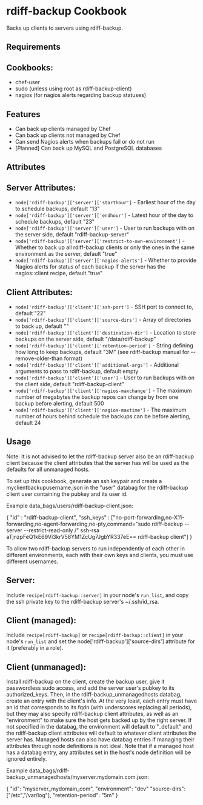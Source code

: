 rdiff-backup Cookbook
=====================

Backs up clients to servers using rdiff-backup.

Requirements
------------

## Cookbooks:

* chef-user
* sudo (unless using root as rdiff-backup-client)
* nagios (for nagios alerts regarding backup statuses)

Features
--------

* Can back up clients managed by Chef
* Can back up clients not managed by Chef
* Can send Nagios alerts when backups fail or do not run
* [Planned] Can back up MySQL and PostgreSQL databases

Attributes
----------

## Server Attributes:

* `node['rdiff-backup']['server']['starthour']` - Earliest hour of the day to schedule backups, default "13"
* `node['rdiff-backup']['server']['endhour']` - Latest hour of the day to schedule backups, default "23"
* `node['rdiff-backup']['server']['user']` - User to run backups with on the server side, default "rdiff-backup-server"
* `node['rdiff-backup']['server']['restrict-to-own-environment']` - Whether to back up all rdiff-backup clients or only the ones in the same environment as the server, default "true"
* `node['rdiff-backup']['server']['nagios-alerts']` - Whether to provide Nagios alerts for status of each backup if the server has the nagios::client recipe, default "true"

## Client Attributes:

* `node['rdiff-backup']['client']['ssh-port']` - SSH port to connect to, default "22"
* `node['rdiff-backup']['client']['source-dirs']` - Array of directories to back up, default ""
* `node['rdiff-backup']['client']['destination-dir']` - Location to store backups on the server side, default "/data/rdiff-backup"
* `node['rdiff-backup']['client']['retention-period']` - String defining how long to keep backups, default "3M" (see rdiff-backup manual for --remove-older-than format)
* `node['rdiff-backup']['client']['additional-args']` - Additional arguments to pass to rdiff-backup, default empty
* `node['rdiff-backup']['client']['user']` - User to run backups with on the client side, default "rdiff-backup-client"
* `node['rdiff-backup']['client']['nagios-maxchange']` - The maximum number of megabytes the backup repos can change by from one backup before alerting, default 500
* `node['rdiff-backup']['client']['nagios-maxtime']` - The maximum number of hours behind schedule the backups can be before alerting, default 24

Usage
-----

Note: It is not advised to let the rdiff-backup server also be an rdiff-backup client because the client attributes that the server has will be used as the defaults for all unmanaged hosts.

To set up this cookbook, generate an ssh keypair and create a myclientbackupusername.json in the "user" databag for the rdiff-backup client user containing the pubkey and its user id.

Example data_bags/users/rdiff-backup-client.json:

{
  "id"        : "rdiff-backup-client",
  "ssh_keys"  : ["no-port-forwarding,no-X11-forwarding,no-agent-forwarding,no-pty,command=\"sudo rdiff-backup --server --restrict-read-only /\" ssh-rsa aTjnzpFeQ1kE69Vi3krV58YM1ZcUg7JgbYR337eE== rdiff-backup client"]
}

To allow two rdiff-backup servers to run independently of each other in different environments, each with their own keys and clients, you must use different usernames.

## Server:

Include `recipe[rdiff-backup::server]` in your node's `run_list`, and copy the ssh private key to the rdiff-backup server's ~/.ssh/id_rsa.

## Client (managed):

Include `recipe[rdiff-backup]` or `recipe[rdiff-backup::client]` in your node's `run_list` and set the node['rdiff-backup']['source-dirs'] attribute for it (preferably in a role).

## Client (unmanaged):

Install rdiff-backup on the client, create the backup user, give it passwordless sudo access, and add the server user's pubkey to its authorized_keys.  Then, in the rdiff-backup_unmanagedhosts databag, create an entry with the client's info.  At the very least, each entry must have an id that corresponds to its fqdn (with underscores replacing all periods), but they may also specify rdiff-backup client attributes, as well as an "environment" to make sure the host gets backed up by the right server.  If not specified in the databag, the environment will default to "_default" and the rdiff-backup client attributes will default to whatever client attributes the server has.  Managed hosts can also have databag entries if managing their attributes through node definitions is not ideal.  Note that if a managed host has a databag entry, any attributes set in the host's node definition will be ignored entirely.

Example data_bags/rdiff-backup_unmanagedhosts/myserver.mydomain.com.json:

{
    "id": "myserver_mydomain_com",
    "environment": "dev"
    "source-dirs": ["/etc","/var/log"],
    "retention-period": "5m"
}
